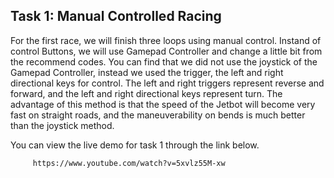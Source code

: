 ## Task 1: Manual Controlled Racing
For the first race, we will finish three loops using manual control. Instand of control Buttons, we will use Gamepad Controller and change a little bit from
the recommend codes.
You can find that we did not use the joystick of the Gamepad Controller, instead we used the trigger, the left and right directional keys for control.
The left and right triggers represent reverse and forward, and the left and right directional keys represent turn.
The advantage of this method is that the speed of the Jetbot will become very fast on straight roads, and the maneuverability on bends is much better than the joystick method.

You can view the live demo for task 1 through the link below.

         https://www.youtube.com/watch?v=5xvlz55M-xw
